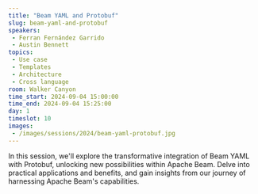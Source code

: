 ```yaml
---
title: "Beam YAML and Protobuf"
slug: beam-yaml-and-protobuf
speakers:
 - Ferran Fernández Garrido
 - Austin Bennett
topics:
 - Use case
 - Templates
 - Architecture
 - Cross language
room: Walker Canyon
time_start: 2024-09-04 15:00:00
time_end: 2024-09-04 15:25:00
day: 1
timeslot: 10
images:
 - /images/sessions/2024/beam-yaml-protobuf.jpg 
---
```


In this session, we'll explore the transformative integration of Beam YAML with Protobuf, unlocking new possibilities within Apache Beam. Delve into practical applications and benefits, and gain insights from our journey of harnessing Apache Beam's capabilities.